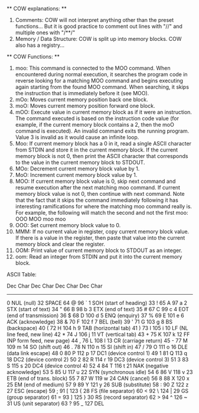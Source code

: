 ** COW explanations: **
1. Comments: COW will not interpret anything other than the preset functions... But it is good practice to comment out lines with "//" and multiple ones with "/**/"
2. Memory / Data Structure: COW is split up into memory blocks. COW also has a registry...

** COW Functions: **
1. moo: This command is connected to the MOO command. When encountered during normal execution, it searches the program code in reverse looking for a matching MOO command and begins executing again starting from the found MOO command. When searching, it skips the instruction that is immediately before it (see MOO).
2. mOo: Moves current memory position back one block.
3. moO: Moves current memory position forward one block.
4. mOO: Execute value in current memory block as if it were an instruction. The command executed is based on the instruction code value (for example, if the current memory block contains a 2, then the moO command is executed). An invalid command exits the running program. Value 3 is invalid as it would cause an infinite loop.
5. Moo: If current memory block has a 0 in it, read a single ASCII character from STDIN and store it in the current memory block. If the current memory block is not 0, then print the ASCII character that corresponds to the value in the current memory block to STDOUT.
6. MOo: Decrement current memory block value by 1.
7. MoO: Increment current memory block value by 1.
8. MOO: If current memory block value is 0, skip next command and resume execution after the next matching moo command. If current memory block value is not 0, then continue with next command. Note that the fact that it skips the command immediately following it has interesting ramifications for where the matching moo command really is. For example, the following will match the second and not the first moo: OOO MOO moo moo
9. OOO: Set current memory block value to 0.
10. MMM: If no current value in register, copy current memory block value. If there is a value in the register, then paste that value into the current memory block and clear the register.
11. OOM: Print value of current memory block to STDOUT as an integer.
12. oom: Read an integer from STDIN and put it into the current memory block.

ASCII Table:

Dec  Char                               Dec  Char       Dec  Char       Dec  Char
---------                               ---------       ---------       ----------
  0  NUL (null)                          32  SPACE       64  @           96  `
  1  SOH (start of heading)              33  !           65  A           97  a
  2  STX (start of text)                 34  "           66  B           98  b
  3  ETX (end of text)                   35  #           67  C           99  c
  4  EOT (end of transmission)           36  $           68  D          100  d
  5  ENQ (enquiry)                       37  %           69  E          101  e
  6  ACK (acknowledge)                   38  &           70  F          102  f
  7  BEL (bell)                          39  '           71  G          103  g
  8  BS  (backspace)                     40  (           72  H          104  h
  9  TAB (horizontal tab)                41  )           73  I          105  i
 10  LF  (NL line feed, new line)        42  *           74  J          106  j
 11  VT  (vertical tab)                  43  +           75  K          107  k
 12  FF  (NP form feed, new page)        44  ,           76  L          108  l
 13  CR  (carriage return)               45  -           77  M          109  m
 14  SO  (shift out)                     46  .           78  N          110  n
 15  SI  (shift in)                      47  /           79  O          111  o
 16  DLE (data link escape)              48  0           80  P          112  p
 17  DC1 (device control 1)              49  1           81  Q          113  q
 18  DC2 (device control 2)              50  2           82  R          114  r
 19  DC3 (device control 3)              51  3           83  S          115  s
 20  DC4 (device control 4)              52  4           84  T          116  t
 21  NAK (negative acknowledge)          53  5           85  U          117  u
 22  SYN (synchronous idle)              54  6           86  V          118  v
 23  ETB (end of trans. block)           55  7           87  W          119  w
 24  CAN (cancel)                        56  8           88  X          120  x
 25  EM  (end of medium)                 57  9           89  Y          121  y
 26  SUB (substitute)                    58  :           90  Z          122  z
 27  ESC (escape)                        59  ;           91  [          123  {
 28  FS  (file separator)                60  <           92  \          124  |
 29  GS  (group separator)               61  =           93  ]          125  }
 30  RS  (record separator)              62  >           94  ^          126  ~
 31  US  (unit separator)                63  ?           95  _          127  DEL